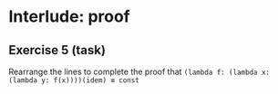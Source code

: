 # Interlude: proof

## Exercise 5 (task)

Rearrange the lines to complete the proof that `(lambda f: (lambda x: (lambda y: f(x))))(idem) ≡ const`
